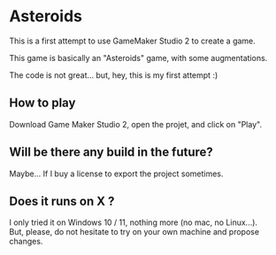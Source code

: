 # Asteroids

This is a first attempt to use GameMaker Studio 2 to create a game.

This game is basically an "Asteroids" game, with some augmentations.

The code is not great... but, hey, this is my first attempt :)

## How to play

Download Game Maker Studio 2, open the projet, and click on "Play".

## Will be there any build in the future?

Maybe... If I buy a license to export the project sometimes.

## Does it runs on X ?

I only tried it on Windows 10 / 11, nothing more (no mac, no Linux...).  
But, please, do not hesitate to try on your own machine and propose changes.
